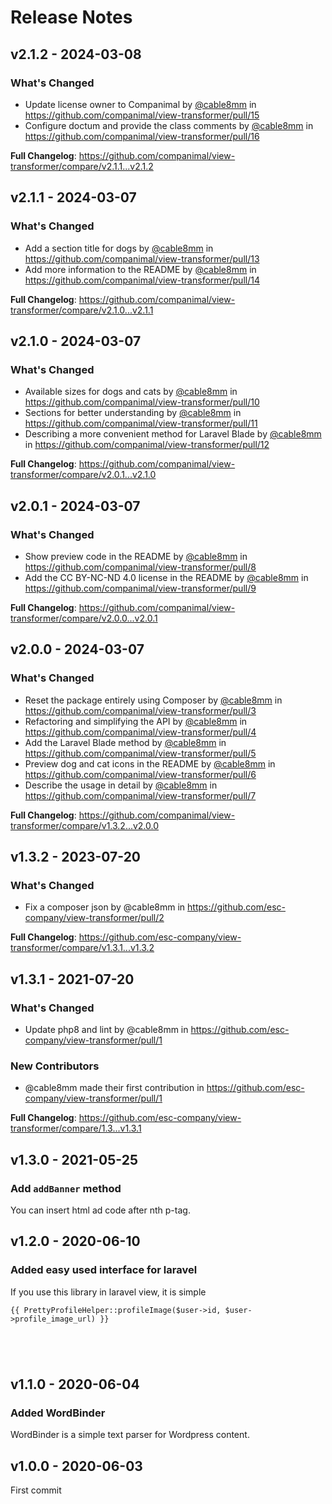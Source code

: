 # Release Notes

## v2.1.2 - 2024-03-08

### What's Changed

* Update license owner to Companimal by [@cable8mm](https://github.com/cable8mm) in https://github.com/companimal/view-transformer/pull/15
* Configure doctum and provide the class comments by [@cable8mm](https://github.com/cable8mm) in https://github.com/companimal/view-transformer/pull/16

**Full Changelog**: https://github.com/companimal/view-transformer/compare/v2.1.1...v2.1.2

## v2.1.1 - 2024-03-07

### What's Changed

* Add a section title for dogs by [@cable8mm](https://github.com/cable8mm) in https://github.com/companimal/view-transformer/pull/13
* Add more information to the README by [@cable8mm](https://github.com/cable8mm) in https://github.com/companimal/view-transformer/pull/14

**Full Changelog**: https://github.com/companimal/view-transformer/compare/v2.1.0...v2.1.1

## v2.1.0 - 2024-03-07

### What's Changed

* Available sizes for dogs and cats by [@cable8mm](https://github.com/cable8mm) in https://github.com/companimal/view-transformer/pull/10
* Sections for better understanding by [@cable8mm](https://github.com/cable8mm) in https://github.com/companimal/view-transformer/pull/11
* Describing a more convenient method for Laravel Blade by [@cable8mm](https://github.com/cable8mm) in https://github.com/companimal/view-transformer/pull/12

**Full Changelog**: https://github.com/companimal/view-transformer/compare/v2.0.1...v2.1.0

## v2.0.1 - 2024-03-07

### What's Changed

* Show preview code in the README by [@cable8mm](https://github.com/cable8mm) in https://github.com/companimal/view-transformer/pull/8
* Add the CC BY-NC-ND 4.0 license in the README by [@cable8mm](https://github.com/cable8mm) in https://github.com/companimal/view-transformer/pull/9

**Full Changelog**: https://github.com/companimal/view-transformer/compare/v2.0.0...v2.0.1

## v2.0.0 - 2024-03-07

### What's Changed

* Reset the package entirely using Composer by [@cable8mm](https://github.com/cable8mm) in https://github.com/companimal/view-transformer/pull/3
* Refactoring and simplifying the API by [@cable8mm](https://github.com/cable8mm) in https://github.com/companimal/view-transformer/pull/4
* Add the Laravel Blade method by [@cable8mm](https://github.com/cable8mm) in https://github.com/companimal/view-transformer/pull/5
* Preview dog and cat icons in the README by [@cable8mm](https://github.com/cable8mm) in https://github.com/companimal/view-transformer/pull/6
* Describe the usage in detail by [@cable8mm](https://github.com/cable8mm) in https://github.com/companimal/view-transformer/pull/7

**Full Changelog**: https://github.com/companimal/view-transformer/compare/v1.3.2...v2.0.0

## v1.3.2 - 2023-07-20

### What's Changed

- Fix a composer json by @cable8mm in https://github.com/esc-company/view-transformer/pull/2

**Full Changelog**: https://github.com/esc-company/view-transformer/compare/v1.3.1...v1.3.2

## v1.3.1 - 2021-07-20

### What's Changed

- Update php8 and lint by @cable8mm in https://github.com/esc-company/view-transformer/pull/1

### New Contributors

- @cable8mm made their first contribution in https://github.com/esc-company/view-transformer/pull/1

**Full Changelog**: https://github.com/esc-company/view-transformer/compare/1.3...v1.3.1

## v1.3.0 - 2021-05-25

### Add `addBanner` method

You can insert html ad code after nth p-tag.

## v1.2.0 - 2020-06-10

### Added easy used interface for laravel

If you use this library in laravel view, it is simple

```blade
{{ PrettyProfileHelper::profileImage($user->id, $user->profile_image_url) }}





```
## v1.1.0 - 2020-06-04

### Added WordBinder

WordBinder is a simple text parser for Wordpress content.

## v1.0.0 - 2020-06-03

First commit
